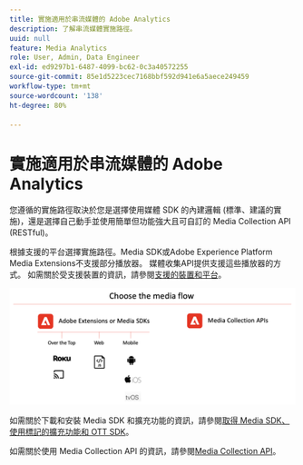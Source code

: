 ```yaml
---
title: 實施適用於串流媒體的 Adobe Analytics
description: 了解串流媒體實施路徑。
uuid: null
feature: Media Analytics
role: User, Admin, Data Engineer
exl-id: ed9297b1-6487-4099-bc62-0c3a40572255
source-git-commit: 85e1d5223cec7168bbf592d941e6a5aece249459
workflow-type: tm+mt
source-wordcount: '138'
ht-degree: 80%

---
```


# 實施適用於串流媒體的 Adobe Analytics

您遵循的實施路徑取決於您是選擇使用媒體 SDK 的內建邏輯 (標準、建議的實施)，還是選擇自己動手並使用簡單但功能強大且可自訂的 Media Collection API (RESTful)。

根據支援的平台選擇實施路徑。Media SDK或Adobe Experience Platform Media Extensions不支援部分播放器。 媒體收集API提供支援這些播放器的方式。 如需關於受支援裝置的資訊，請參閱[支援的裝置和平台](/help/getting-started/supported-devices.md)。

![Media 流程](media-sdk/assets/choose-media-flow2.png)

如需關於下載和安裝 Media SDK 和擴充功能的資訊，請參閱[取得 Media SDK、使用標記的擴充功能和 OTT SDK](/help/getting-started/download-sdks.md)。

如需關於使用 Media Collection API 的資訊，請參閱[Media Collection API](media-collection-api/mc-api-overview.md)。
